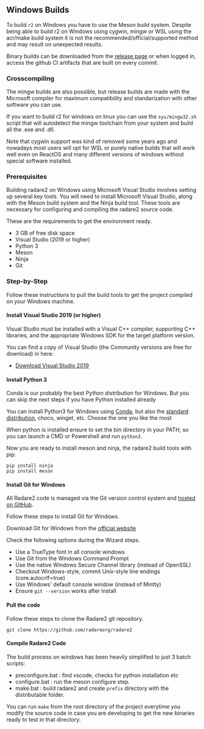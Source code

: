 ## Windows Builds

To build `r2` on Windows you have to use the Meson build system. Despite being able to build r2 on Windows using cygwin, mingw or WSL using the acr/make build system it is not the recommended/official/supported method and may result on unexpected results.

Binary builds can be downloaded from the [release page](https://github.com/radareorg/radare2/releases) or when logged in, access the github CI artifacts that are built on every commit.

### Crosscompiling

The mingw builds are also possible, but release builds are made with the Microsoft compiler for maximum compatibility and standarization with other software you can use.

If you want to build r2 for windows on linux you can use the `sys/mingw32.sh` script that will autodetect the mingw toolchain from your system and build all the .exe and .dll.

Note that cygwin support was kind of removed some years ago and nowadays most users will opt for WSL or purely native builds that will work well even on ReactOS and many different versions of windows without special software installed.

### Prerequisites

Building radare2 on Windows using Microsoft Visual Studio involves setting up several key tools. You will need to install Microsoft Visual Studio, along with the Meson build system and the Ninja build tool. These tools are necessary for configuring and compiling the radare2 source code.

These are the requirements to get the environment ready.

* 3 GB of free disk space
* Visual Studio (2019 or higher)
* Python 3
* Meson
* Ninja
* Git

### Step-by-Step

Follow these instructions to pull the build tools to get the project compiled on your Windows machine.

#### Install Visual Studio 2019 (or higher)

Visual Studio must be installed with a Visual C++ compiler, supporting C++ libraries, and the appropriate Windows SDK for the target platform version.

You can find a copy of Visual Studio (the Community versions are free for download) in here:

* [Download Visual Studio 2019](https://visualstudio.microsoft.com/downloads/)

#### Install Python 3

Conda is our probably the best Python distribution for Windows. But you can skip the next steps if you have Python installed already

You can install Python3 for Windows using [Conda](https://docs.conda.io/projects/conda/en/stable/), but also the [standard distribution](https://www.python.org/downloads/), choco, winget, etc. Choose the one you like the most

When python is installed ensure to set the bin directory in your PATH, so you can launch a CMD or Powershell and run `python3`.

Now you are ready to install meson and ninja, the radare2 build tools with pip:

```
pip install ninja
pip install meson
```

#### Install Git for Windows

All Radare2 code is managed via the Git version control system and [hosted on GitHub](https://github.com/radareorg).

Follow these steps to install Git for Windows.

Download Git for Windows from the [official website](https://git-scm.com/download/win)

Check the following options during the Wizard steps.

* Use a TrueType font in all console windows
* Use Git from the Windows Command Prompt
* Use the native Windows Secure Channel library (instead of OpenSSL)
* Checkout Windows-style, commit Unix-style line endings (core.autocrlf=true)
* Use Windows' default console window (instead of Mintty)
* Ensure `git --version` works after install

#### Pull the code

Follow these steps to clone the Radare2 git repository.

```
git clone https://github.com/radareorg/radare2
```

#### Compile Radare2 Code

The build process on windows has been heavily simplified to just 3 batch scripts:

* preconfigure.bat : find vscode, checks for python installation etc
* configure.bat : run the meson configure step.
* make.bat : build radare2 and create `prefix` directory with the distributable folder.

You can run `make` from the root directory of the project everytime you modify the source code in case you are developing to get the new binaries ready to test in that directory.
